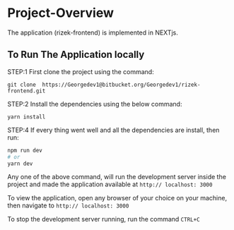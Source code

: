 # Project-Overview

The application (rizek-frontend) is implemented in NEXTjs.

## To Run The Application locally

STEP:1 First clone the project using the command:

```
git clone  https://Georgedev1@bitbucket.org/Georgedev1/rizek-frontend.git
```

STEP:2 Install the dependencies using the below command:

```
yarn install
```

STEP:4 If every thing went well and all the dependencies are install, then run:

```bash
npm run dev
# or
yarn dev
```
Any one of the above command, will run the development server inside the project and made the application available at `http:// localhost: 3000`

To view the application, open any browser of your choice on your machine, then navigate to `http:// localhost: 3000`

To stop the development server running, run the command `CTRL+C`
